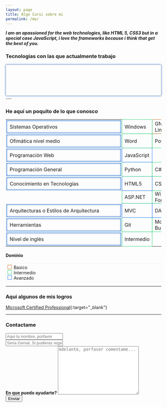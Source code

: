 ```yaml
---
layout: page
title: Algo Cursi sobre mi
permalink: /me/
---
```


<style>
#tecs
{
    border : 1px solid rgba( 0, 0, 0, .3 );
    padding : 30px;
    border-radius : 3px;
    box-shadow : 0px 0px 5px rgba( 0, 100, 250, .8 );
}

#tecs span
{
  display: inline-block;
  margin : 18px;
  transition : all .6s ease;
  cursor : pointer;
}

#tecs span:hover
{
  box-shadow : 5px 5px 3px rgba( 0, 0, 0, .3 );
  border-radius : 2px;
  transform : rotate( 1turn );
}

#tblTecs tr td:first-child
{
  border-radius : 1px;
  position: relative;
  display: inline-block;
  width : 350px;
  border-top : none;
  padding : 10px;
  box-shadow: 0px 0px 5px rgba( 0, 90, 200, .8 ) inset;
  border : 1px solid rgba( 0, 90, 200, .8 );
  margin : 2px;
  cursor : pointer;
  transition : all .8s ease;
}

#tblTecs tr td:first-child:hover
{
  background-color : rgba( 0, 90, 200, .8 );
  color : white;
}

#tblTecs tr td
{
  padding : 0px 8px;
}

#tblTecs tr td.empty, #tblTecs tr td.empty:hover
{
  cursor : inherit;
  border : none;
  box-shadow: none;
  background-color : initial;
}

#contentDom
{
  box-shadow : 0px 0px 1px rgba( 0, 0, 0, .5 ) inset;
  padding : 4px;
}

#contentDom .dom-block
{
  margin : 0 2px;
  display: inline-block;
  padding : 6px;
}

#contentDom .dom:first-child .dom-block, .dom-bas
{
  border : 1px solid rgba( 200, 90, 0, .7 );
  box-shadow : 0px 0px 2px rgba( 200, 90, 0, .7 ) inset;
  cursor : pointer;
  transition : all .7s ease;
}

#contentDom .dom:nth-last-child(2) .dom-block, .dom-med
{
  border : 1px solid rgba( 0, 200, 90, .7 );
  box-shadow : 0px 0px 2px rgba( 0, 200, 90, .7 ) inset;
  cursor : pointer;
  transition : all .7s ease;
}

#contentDom .dom:last-child .dom-block, .dom-ava
{
  border : 1px solid rgba( 0, 90, 255, .7 );
  box-shadow : 0px 0px 2px rgba( 0, 90, 255, .7 ) inset;
  cursor : pointer;
  transition : all .7s ease;
}

/*Hover*/
#contentDom .dom:first-child .dom-block:hover, .dom-bas:hover
{
  box-shadow : 0px 0px 20px rgba( 200, 90, 0, .7 ) inset;
}

#contentDom .dom:nth-last-child(2) .dom-block:hover, .dom-med:hover
{
  box-shadow : 0px 0px 20px rgba( 0, 200, 90, .7 ) inset;
}

#contentDom .dom:last-child .dom-block:hover, .dom-ava:hover
{
  box-shadow : 0px 0px 20px rgba( 0, 90, 255, .7 ) inset;
}
</style>

__*I am an apassioned for the web technologies, like HTML 5, CSS3 but in a special case JavaScript, i love the frameworks because i think that get the best of you.*__


### Tecnologias con las que actualmente trabajo
<section id="tecs">
    <span title="click para ver mis proyectos en HTML5"><a href="https://github.com/JoinBugs/VLSMJS"><i style="font-size : 5em;color : rgb(234, 61, 19);" class="fa fa-html5" aria-hidden="true"></i></a></span>
    <span title="Click para ver mis proyectos en JavaScript"><a href="https://github.com/JoinBugs/GridJS"><i style="font-size : 5em;color : rgb(245, 174, 9);" class="icon-javascript"></i></a></span>
    <span title="Click para ver mis proyectos en CSS"><a href="https://github.com/JoinBugs/menuCreatorJS"><i style="font-size : 5em;color : rgb(9, 178, 245);" class="fa fa-css3" aria-hidden="true"></i></a></span>
    <span title="Click para ver mis proyectos en Github"><a href="https://github.com/JoinBugs"><i style="font-size : 5em;color : rgb(72, 65, 63);" class="fa fa-github" aria-hidden="true"></i></a></span>
    <span title="Click para ver mis proyectos en Git"><a href="https://github.com/JoinBugs/LEARNGIT"><i style="font-size : 5em;color : rgb(234, 61, 19);" class="fa fa-git" aria-hidden="true"></i></a></span>
    <span title="Click para ver mis proyectos en Laravel5"><a href="https://github.com/JoinBugs/demoLa5ApiYou"><i style="font-size : 5em;color : rgb(234, 61, 19);" class="icon-laravel"></i></a></span>
    <span title="Click para ver mis proyectos en Java"><a href="https://github.com/JoinBugs/Java-Project-Electronics-Store"><i style="font-size : 5em;color : rgb(83, 131, 222);" class="icon-java"></i></a></span>
    <span title="Click para ver mis proyectos en Python"><a href="https://github.com/JoinBugs/LearnPython"><i style="font-size : 5em;color : rgb(25, 148, 35);" class="icon-python"></i></a></span>
    <span title="Click para ver mis proyectos en MySQL"><a href="https://github.com/JoinBugs/Java-Project-Electronics-Store/tree/master/DB/Scripts"><i style="font-size : 5em;color : rgb(19, 163, 234);" class="icon-mysql"></i></a></span>
    <span title="Click para ver mis proyectos en C#"><a href="http://sicenet.itsur.edu.mx:8088/"><i style="font-size : 5em;color : rgb(54, 132, 23);" class="icon-csharp"></i></a></span>
</section>
---

### He aquí un poquito de lo que conosco
<table id="tblTecs">
    <tbody>
        <tr><td>Sistemas Operativos</td><td class="dom-med">Windows</td><td class="dom-bas">GNU-Linux/Deepin</td></tr>
        <tr><td>Ofimática nivel medio</td><td class="dom-med">Word</td><td class="dom-med">PowerPoint</td> <td class="dom-med">Excel</td></tr>
        <tr><td>Programación Web</td><td class="dom-ava">JavaScript</td></tr>
        <tr><td>Programación General</td><td class="dom-med">Python</td><td class="dom-med">C#</td><td class="dom-med">Java</td><td class="dom-bas">Android</td></tr>
        <tr><td>Conocimiento en Tecnologías</td><td class="dom-ava">HTML5</td><td class="dom-med">CSS3</td><td class="dom-ava">Ajax</td><td class="dom-ava">DOM</td><td class="dom-ava">JSON</td><td class="dom-med">WebServices</td></tr>
        <tr><td class="empty"></td><td class="dom-med">ASP.NET</td><td class="dom-med">Windows Form</td><td class="dom-bas">Django</td><td class="dom-bas">JSP</td><td class="dom-med">MySQL</td><td class="dom-ava">BATCH</td></tr>
        <tr><td>Arquitecturas o Estilos de Arquitectura</td><td class="dom-ava">MVC</td><td class="dom-ava">DAO</td><td class="dom-med">REST</td><td class="dom-med">Híbridos</td></tr>
        <tr><td>Herramientas</td><td class="dom-med">Git</td><td class="dom-med">Mockup Builder</td></tr>
        <tr><td>Nivel de inglés</td><td class="dom-med">Intermedio</td></tr>
    </tbody>
</table>

#### Dominio
<div id="contentDom">
    <div class="dom"> <span class="dom-block"></span> <span class="dom-text">Basico</span></div>
    <div class="dom"> <span class="dom-block"></span> <span class="dom-text">Intermedio</span></div>
    <div class="dom"> <span class="dom-block"></span> <span class="dom-text">Avanzado</span></div>
</div>

---

### Aqui algunos de mis logros

[Microsoft Certified Professional][1]{:target="_blank"}  

---

### Contactame

<form action="https://formspree.io/buggerdeveloper@gmail.com"
      method="POST">
    <input class="form-control" type="text" name="name" placeholder="Aqui tu nombre, porfavor" > <br/>
    <input class="form-control"  type="email" name="_replyto" placeholder="Seria Genial, Si pudieras regalarme tu email aqui"> <br/>
    <label for="asunto">  <strong> En que puedo ayudarte? </strong> </label>
    <textarea placeholder="Adelante, porfavor comentame..."  class="form-control" name="asunto" id="asunto" cols="30" rows="10"></textarea> <br/>
    <input class="btn btn-info"  type="submit" value="Enviar">
</form>

[1]: /certificate.pdf